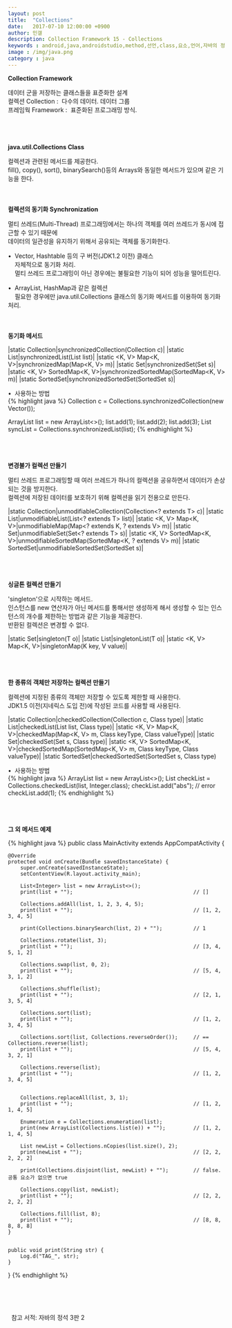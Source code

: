 ```yaml
---
layout: post
title:  "Collections"
date:   2017-07-10 12:00:00 +0900
author: 민갤
description: Collection Framework 15 - Collections
keywords : android,java,androidstudio,method,선언,class,요소,언어,자바의 정석,프로그래밍,Collection,Framework,Collections
image : /img/java.png
category : java
---
```

<div><strong class="h2">Collection Framework</strong></div><p></p>
<div>데이터 군을 저장하는 클래스들을 표준화한 설계</div>
<div>컬렉션 Collection :&nbsp; 다수의 데이터. 데이터 그룹</div>
<div>프레임웍 Framework :&nbsp; 표준화된 프로그래밍 방식.</div>

<br>
<br>
<br>
<br>

<div><strong class="h2">java.util.Collections Class</strong></div><p></p>
<div>컬렉션과 관련된 메서드를 제공한다.</div>
<div>fill(), copy(), sort(), binarySearch()등의 Arrays와 동일한 메서드가 있으며 같은 기능을 한다.</div>

<br>
<br>
<br>

<div><strong>컬렉션의 동기화 Synchronization</strong></div><p></p>
<div>멀티 쓰레드(Multi-Thread) 프로그래밍에서는 하나의 객체를 여러 쓰레드가 동시에 접근할 수 있기 때문에</div>
<div>데이터의 일관성을 유지하기 위해서 공유되는 객체를 동기화한다.</div><p></p>
<div>&#149;&nbsp; Vector, Hashtable 등의 구 버전(JDK1.2 이전) 클래스</div>
<div>&nbsp; &nbsp; 자체적으로 동기화 처리.</div>
<div>&nbsp; &nbsp; 멀티 쓰레드 프로그래밍이 아닌 경우에는 불필요한 기능이 되어 성능을 떨어트린다.</div><p></p>
<div>&#149;&nbsp; ArrayList, HashMap과 같은 컬렉션</div>
<div>&nbsp; &nbsp; 필요한 경우에만 java.util.Collections 클래스의 동기화 메서드를 이용하여 동기화 처리.</div>

<br>
<br>
<br>

<div><strong>동기화 메서드</strong></div><p></p>

|static <T> Collection<T>|synchronizedCollection(Collection<T> c)|
|static <T> List<T>|synchronizedList(List<T> list)|
|static <K, V> Map<K, V>|synchronizedMap(Map<K, V> m)|
|static <T> Set<T>|synchronizedSet(Set<T> s)|
|static <K, V> SortedMap<K, V>|synchronizedSortedMap(SortedMap<K, V> m)|
|static <T> SortedSet<T>|synchronizedSortedSet(SortedSet<T> s)|

<div>&#149;&nbsp; 사용하는 방법</div>
{% highlight java %}
Collection<String> c = Collections.synchronizedCollection(new Vector<String>());

ArrayList<Integer> list = new ArrayList<>();
list.add(1);
list.add(2);
list.add(3);
List syncList = Collections.synchronizedList(list);
{% endhighlight %}<p></p>

<br>
<br>
<br>

<div><strong>변경불가 컬렉션 만들기</strong></div><p></p>
<div>멀티 쓰레드 프로그래밍할 때 여러 쓰레드가 하나의 컬렉션을 공유하면서 데이터가 손상되는 것을 방지한다.</div>
<div>컬렉션에 저장된 데이터를 보호하기 위해 컬렉션을 읽기 전용으로 만든다.</div>

|static <T> Collection<T>|unmodifiableCollection(Collection<? extends T> c)|
|static <T> List<T>|unmodifiableList(List<? extends T> list)|
|static <K, V> Map<K, V>|unmodifiableMap(Map<? extends K, ? extends V> m)|
|static <T> Set<T>|unmodifiableSet(Set<? extends T> s)|
|static <K, V> SortedMap<K, V>|unmodifiableSortedMap(SortedMap<K, ? extends V> m)|
|static <T> SortedSet<T>|unmodifiableSortedSet(SortedSet<T> s)|

<br>
<br>
<br>

<div><strong>싱글톤 컬렉션 만들기</strong></div><p></p>
<div>'singleton'으로 시작하는 메서드.</div>
<div>인스턴스를 new 연산자가 아닌 메서드를 통해서만 생성하게 해서 생성할 수 있는 인스턴스의 개수를 제한하는 방법과 같은 기능을 제공한다.</div>
<div>반환된 컬렉션은 변경할 수 없다.</div>

|static <T> Set<T>|singleton(T o)|
|static <T> List<T>|singletonList(T o)|
|static <K, V> Map<K, V>|singletonMap(K key, V value)|

<br>
<br>
<br>

<div><strong>한 종류의 객체만 저장하는 컬렉션 만들기</strong></div><p></p>
<div>컬렉션에 지정된 종류의 객체만 저장할 수 있도록 제한할 때 사용한다.</div>
<div>JDK1.5 이전(지네릭스 도입 전)에 작성된 코드를 사용할 때 사용된다.</div>

|static <E> Collection<E>|checkedCollection(Collection<E> c, Class<E> type)|
|static <E> List<E>|checkedList(List<E> list, Class<E> type)|
|static <K, V> Map<K, V>|checkedMap(Map<K, V> m, Class<K> keyType, Class<V> valueType)|
|static <E> Set<E>|checkedSet(Set<E> s, Class<E> type)|
|static <K, V> SortedMap<K, V>|checkedSortedMap(SortedMap<K, V> m, Class<K> keyType, Class<V> valueType)|
|static <E> SortedSet<E>|checkedSortedSet(SortedSet<E> s, Class<E> type)

<div>&#149;&nbsp; 사용하는 방법</div>
{% highlight java %}
ArrayList<Integer> list = new ArrayList<>();
List checkList = Collections.checkedList(list, Integer.class);
checkList.add("abs");        // error
checkList.add(1);
{% endhighlight %}<p></p>

<br>
<br>
<br>

<div><strong>그 외 메서드 예제</strong></div><p></p>
{% highlight java %}
public class MainActivity extends AppCompatActivity {

    @Override
    protected void onCreate(Bundle savedInstanceState) {
        super.onCreate(savedInstanceState);
        setContentView(R.layout.activity_main);

        List<Integer> list = new ArrayList<>();
        print(list + "");                                       // []

        Collections.addAll(list, 1, 2, 3, 4, 5);
        print(list + "");                                       // [1, 2, 3, 4, 5]

        print(Collections.binarySearch(list, 2) + "");          // 1

        Collections.rotate(list, 3);
        print(list + "");                                       // [3, 4, 5, 1, 2]

        Collections.swap(list, 0, 2);
        print(list + "");                                       // [5, 4, 3, 1, 2]

        Collections.shuffle(list);
        print(list + "");                                       // [2, 1, 3, 5, 4]

        Collections.sort(list);
        print(list + "");                                       // [1, 2, 3, 4, 5]

        Collections.sort(list, Collections.reverseOrder());     // == Collections.reverse(list);
        print(list + "");                                       // [5, 4, 3, 2, 1]

        Collections.reverse(list);
        print(list + "");                                       // [1, 2, 3, 4, 5]


        Collections.replaceAll(list, 3, 1);
        print(list + "");                                       // [1, 2, 1, 4, 5]

        Enumeration e = Collections.enumeration(list);
        print(new ArrayList(Collections.list(e)) + "");         // [1, 2, 1, 4, 5]

        List newList = Collections.nCopies(list.size(), 2);
        print(newList + "");                                    // [2, 2, 2, 2, 2]

        print(Collections.disjoint(list, newList) + "");        // false. 공통 요소가 없으면 true

        Collections.copy(list, newList);
        print(list + "");                                       // [2, 2, 2, 2, 2]

        Collections.fill(list, 8);
        print(list + "");                                       // [8, 8, 8, 8, 8]
    }


    public void print(String str) {
        Log.d("TAG_", str);
    }
}
{% endhighlight %}

<br>
<br>
<br>

&#149;&nbsp; 참고 서적: 자바의 정석 3판 2